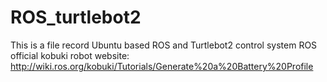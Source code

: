 # ROS_turtlebot2
This is a file record Ubuntu based ROS and Turtlebot2 control system
ROS official kobuki robot website:
http://wiki.ros.org/kobuki/Tutorials/Generate%20a%20Battery%20Profile
